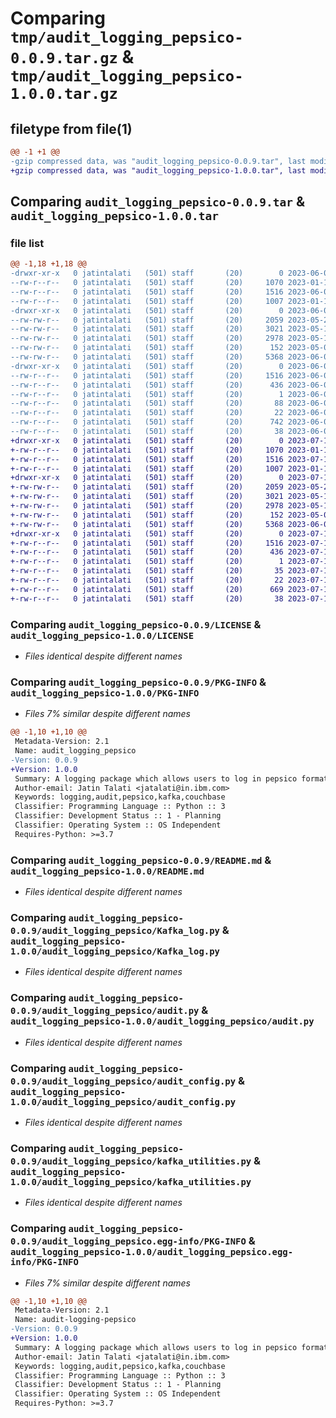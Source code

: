 # Comparing `tmp/audit_logging_pepsico-0.0.9.tar.gz` & `tmp/audit_logging_pepsico-1.0.0.tar.gz`

## filetype from file(1)

```diff
@@ -1 +1 @@
-gzip compressed data, was "audit_logging_pepsico-0.0.9.tar", last modified: Fri Jun  9 13:25:48 2023, max compression
+gzip compressed data, was "audit_logging_pepsico-1.0.0.tar", last modified: Tue Jul 11 12:15:31 2023, max compression
```

## Comparing `audit_logging_pepsico-0.0.9.tar` & `audit_logging_pepsico-1.0.0.tar`

### file list

```diff
@@ -1,18 +1,18 @@
-drwxr-xr-x   0 jatintalati   (501) staff       (20)        0 2023-06-09 13:25:48.662654 audit_logging_pepsico-0.0.9/
--rw-r--r--   0 jatintalati   (501) staff       (20)     1070 2023-01-19 18:18:48.000000 audit_logging_pepsico-0.0.9/LICENSE
--rw-r--r--   0 jatintalati   (501) staff       (20)     1516 2023-06-09 13:25:48.661945 audit_logging_pepsico-0.0.9/PKG-INFO
--rw-r--r--   0 jatintalati   (501) staff       (20)     1007 2023-01-19 18:54:02.000000 audit_logging_pepsico-0.0.9/README.md
-drwxr-xr-x   0 jatintalati   (501) staff       (20)        0 2023-06-09 13:25:48.657523 audit_logging_pepsico-0.0.9/audit_logging_pepsico/
--rw-rw-r--   0 jatintalati   (501) staff       (20)     2059 2023-05-21 21:09:26.000000 audit_logging_pepsico-0.0.9/audit_logging_pepsico/Kafka_log.py
--rw-rw-r--   0 jatintalati   (501) staff       (20)     3021 2023-05-17 06:47:52.000000 audit_logging_pepsico-0.0.9/audit_logging_pepsico/audit.py
--rw-rw-r--   0 jatintalati   (501) staff       (20)     2978 2023-05-17 06:46:50.000000 audit_logging_pepsico-0.0.9/audit_logging_pepsico/audit_config.py
--rw-rw-r--   0 jatintalati   (501) staff       (20)      152 2023-05-02 11:42:24.000000 audit_logging_pepsico-0.0.9/audit_logging_pepsico/constants.py
--rw-rw-r--   0 jatintalati   (501) staff       (20)     5368 2023-06-09 13:25:10.000000 audit_logging_pepsico-0.0.9/audit_logging_pepsico/kafka_utilities.py
-drwxr-xr-x   0 jatintalati   (501) staff       (20)        0 2023-06-09 13:25:48.661061 audit_logging_pepsico-0.0.9/audit_logging_pepsico.egg-info/
--rw-r--r--   0 jatintalati   (501) staff       (20)     1516 2023-06-09 13:25:48.000000 audit_logging_pepsico-0.0.9/audit_logging_pepsico.egg-info/PKG-INFO
--rw-r--r--   0 jatintalati   (501) staff       (20)      436 2023-06-09 13:25:48.000000 audit_logging_pepsico-0.0.9/audit_logging_pepsico.egg-info/SOURCES.txt
--rw-r--r--   0 jatintalati   (501) staff       (20)        1 2023-06-09 13:25:48.000000 audit_logging_pepsico-0.0.9/audit_logging_pepsico.egg-info/dependency_links.txt
--rw-r--r--   0 jatintalati   (501) staff       (20)       88 2023-06-09 13:25:48.000000 audit_logging_pepsico-0.0.9/audit_logging_pepsico.egg-info/requires.txt
--rw-r--r--   0 jatintalati   (501) staff       (20)       22 2023-06-09 13:25:48.000000 audit_logging_pepsico-0.0.9/audit_logging_pepsico.egg-info/top_level.txt
--rw-r--r--   0 jatintalati   (501) staff       (20)      742 2023-06-09 13:25:33.000000 audit_logging_pepsico-0.0.9/pyproject.toml
--rw-r--r--   0 jatintalati   (501) staff       (20)       38 2023-06-09 13:25:48.663075 audit_logging_pepsico-0.0.9/setup.cfg
+drwxr-xr-x   0 jatintalati   (501) staff       (20)        0 2023-07-11 12:15:31.585992 audit_logging_pepsico-1.0.0/
+-rw-r--r--   0 jatintalati   (501) staff       (20)     1070 2023-01-19 18:18:48.000000 audit_logging_pepsico-1.0.0/LICENSE
+-rw-r--r--   0 jatintalati   (501) staff       (20)     1516 2023-07-11 12:15:31.585702 audit_logging_pepsico-1.0.0/PKG-INFO
+-rw-r--r--   0 jatintalati   (501) staff       (20)     1007 2023-01-19 18:54:02.000000 audit_logging_pepsico-1.0.0/README.md
+drwxr-xr-x   0 jatintalati   (501) staff       (20)        0 2023-07-11 12:15:31.580128 audit_logging_pepsico-1.0.0/audit_logging_pepsico/
+-rw-rw-r--   0 jatintalati   (501) staff       (20)     2059 2023-05-21 21:09:26.000000 audit_logging_pepsico-1.0.0/audit_logging_pepsico/Kafka_log.py
+-rw-rw-r--   0 jatintalati   (501) staff       (20)     3021 2023-05-17 06:47:52.000000 audit_logging_pepsico-1.0.0/audit_logging_pepsico/audit.py
+-rw-rw-r--   0 jatintalati   (501) staff       (20)     2978 2023-05-17 06:46:50.000000 audit_logging_pepsico-1.0.0/audit_logging_pepsico/audit_config.py
+-rw-rw-r--   0 jatintalati   (501) staff       (20)      152 2023-05-02 11:42:24.000000 audit_logging_pepsico-1.0.0/audit_logging_pepsico/constants.py
+-rw-rw-r--   0 jatintalati   (501) staff       (20)     5368 2023-06-09 13:25:10.000000 audit_logging_pepsico-1.0.0/audit_logging_pepsico/kafka_utilities.py
+drwxr-xr-x   0 jatintalati   (501) staff       (20)        0 2023-07-11 12:15:31.585085 audit_logging_pepsico-1.0.0/audit_logging_pepsico.egg-info/
+-rw-r--r--   0 jatintalati   (501) staff       (20)     1516 2023-07-11 12:15:31.000000 audit_logging_pepsico-1.0.0/audit_logging_pepsico.egg-info/PKG-INFO
+-rw-r--r--   0 jatintalati   (501) staff       (20)      436 2023-07-11 12:15:31.000000 audit_logging_pepsico-1.0.0/audit_logging_pepsico.egg-info/SOURCES.txt
+-rw-r--r--   0 jatintalati   (501) staff       (20)        1 2023-07-11 12:15:31.000000 audit_logging_pepsico-1.0.0/audit_logging_pepsico.egg-info/dependency_links.txt
+-rw-r--r--   0 jatintalati   (501) staff       (20)       35 2023-07-11 12:15:31.000000 audit_logging_pepsico-1.0.0/audit_logging_pepsico.egg-info/requires.txt
+-rw-r--r--   0 jatintalati   (501) staff       (20)       22 2023-07-11 12:15:31.000000 audit_logging_pepsico-1.0.0/audit_logging_pepsico.egg-info/top_level.txt
+-rw-r--r--   0 jatintalati   (501) staff       (20)      669 2023-07-11 12:12:54.000000 audit_logging_pepsico-1.0.0/pyproject.toml
+-rw-r--r--   0 jatintalati   (501) staff       (20)       38 2023-07-11 12:15:31.586109 audit_logging_pepsico-1.0.0/setup.cfg
```

### Comparing `audit_logging_pepsico-0.0.9/LICENSE` & `audit_logging_pepsico-1.0.0/LICENSE`

 * *Files identical despite different names*

### Comparing `audit_logging_pepsico-0.0.9/PKG-INFO` & `audit_logging_pepsico-1.0.0/PKG-INFO`

 * *Files 7% similar despite different names*

```diff
@@ -1,10 +1,10 @@
 Metadata-Version: 2.1
 Name: audit_logging_pepsico
-Version: 0.0.9
+Version: 1.0.0
 Summary: A logging package which allows users to log in pepsico format. Specially write logs for request and response.
 Author-email: Jatin Talati <jatalati@in.ibm.com>
 Keywords: logging,audit,pepsico,kafka,couchbase
 Classifier: Programming Language :: Python :: 3
 Classifier: Development Status :: 1 - Planning
 Classifier: Operating System :: OS Independent
 Requires-Python: >=3.7
```

### Comparing `audit_logging_pepsico-0.0.9/README.md` & `audit_logging_pepsico-1.0.0/README.md`

 * *Files identical despite different names*

### Comparing `audit_logging_pepsico-0.0.9/audit_logging_pepsico/Kafka_log.py` & `audit_logging_pepsico-1.0.0/audit_logging_pepsico/Kafka_log.py`

 * *Files identical despite different names*

### Comparing `audit_logging_pepsico-0.0.9/audit_logging_pepsico/audit.py` & `audit_logging_pepsico-1.0.0/audit_logging_pepsico/audit.py`

 * *Files identical despite different names*

### Comparing `audit_logging_pepsico-0.0.9/audit_logging_pepsico/audit_config.py` & `audit_logging_pepsico-1.0.0/audit_logging_pepsico/audit_config.py`

 * *Files identical despite different names*

### Comparing `audit_logging_pepsico-0.0.9/audit_logging_pepsico/kafka_utilities.py` & `audit_logging_pepsico-1.0.0/audit_logging_pepsico/kafka_utilities.py`

 * *Files identical despite different names*

### Comparing `audit_logging_pepsico-0.0.9/audit_logging_pepsico.egg-info/PKG-INFO` & `audit_logging_pepsico-1.0.0/audit_logging_pepsico.egg-info/PKG-INFO`

 * *Files 7% similar despite different names*

```diff
@@ -1,10 +1,10 @@
 Metadata-Version: 2.1
 Name: audit-logging-pepsico
-Version: 0.0.9
+Version: 1.0.0
 Summary: A logging package which allows users to log in pepsico format. Specially write logs for request and response.
 Author-email: Jatin Talati <jatalati@in.ibm.com>
 Keywords: logging,audit,pepsico,kafka,couchbase
 Classifier: Programming Language :: Python :: 3
 Classifier: Development Status :: 1 - Planning
 Classifier: Operating System :: OS Independent
 Requires-Python: >=3.7
```

